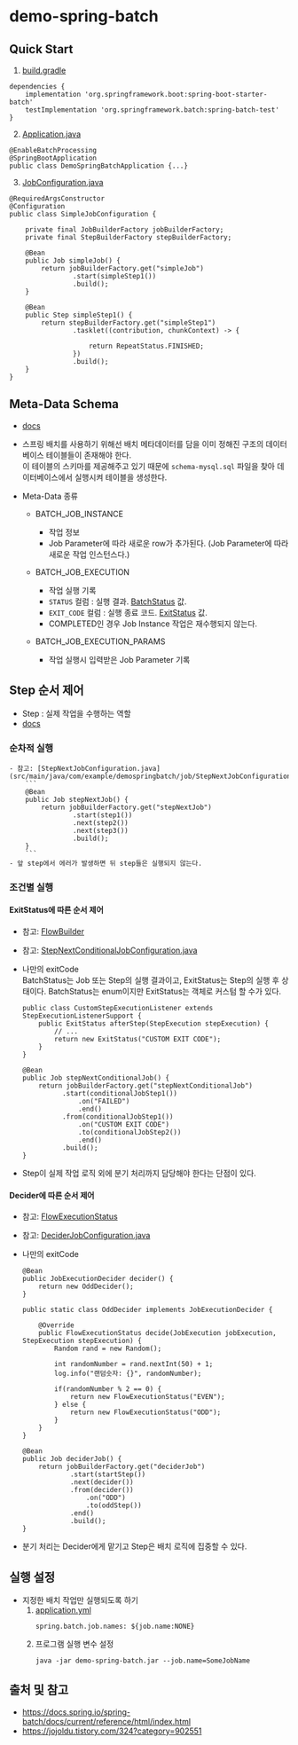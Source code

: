 # demo-spring-batch

## Quick Start
1. [build.gradle](build.gradle)
```
dependencies {
    implementation 'org.springframework.boot:spring-boot-starter-batch'
    testImplementation 'org.springframework.batch:spring-batch-test'
}
```
2. [Application.java](src/main/java/com/example/demospringbatch/DemoSpringBatchApplication.java)
```
@EnableBatchProcessing
@SpringBootApplication
public class DemoSpringBatchApplication {...}
```
3. [JobConfiguration.java](src/main/java/com/example/demospringbatch/job/SimpleJobConfiguration.java)
```
@RequiredArgsConstructor
@Configuration
public class SimpleJobConfiguration {

    private final JobBuilderFactory jobBuilderFactory;
	private final StepBuilderFactory stepBuilderFactory;

    @Bean
    public Job simpleJob() {
        return jobBuilderFactory.get("simpleJob")
                .start(simpleStep1())
                .build();
    }

    @Bean
    public Step simpleStep1() {
        return stepBuilderFactory.get("simpleStep1")
                .tasklet((contribution, chunkContext) -> {
                   
                    return RepeatStatus.FINISHED;
                })
                .build();
    }
}
```

## Meta-Data Schema
- [docs](https://docs.spring.io/spring-batch/docs/current/reference/html/schema-appendix.html#metaDataSchema)

- 스프링 배치를 사용하기 위해선 배치 메타데이터를 담을 이미 정해진 구조의 데이터베이스 테이블들이 존재해야 한다.  
이 테이블의 스키마를 제공해주고 있기 때문에 `schema-mysql.sql` 파일을 찾아 데이터베이스에서 실행시켜 테이블을 생성한다.

- Meta-Data 종류
    - BATCH_JOB_INSTANCE
        - 작업 정보
        - Job Parameter에 따라 새로운 row가 추가된다. (Job Parameter에 따라 새로운 작업 인스턴스다.)
        
    - BATCH_JOB_EXECUTION
        - 작업 실행 기록
        - `STATUS` 컬럼 : 실행 결과. [BatchStatus](https://docs.spring.io/spring-batch/docs/current/api/org/springframework/batch/core/BatchStatus.html) 값.
        - `EXIT_CODE` 컬럼 : 실행 종료 코드. [ExitStatus](https://docs.spring.io/spring-batch/docs/current/api/org/springframework/batch/core/ExitStatus.html) 값.
        - COMPLETED인 경우 Job Instance 작업은 재수행되지 않는다.
        
    - BATCH_JOB_EXECUTION_PARAMS
        - 작업 실행시 입력받은 Job Parameter 기록


## Step 순서 제어
- Step : 실제 작업을 수행하는 역할
- [docs](https://docs.spring.io/spring-batch/docs/current/reference/html/step.html#configureStep)

### 순차적 실행
    - 참고: [StepNextJobConfiguration.java](src/main/java/com/example/demospringbatch/job/StepNextJobConfiguration.java)
        ```
        @Bean
        public Job stepNextJob() {
            return jobBuilderFactory.get("stepNextJob")
                    .start(step1())
                    .next(step2())
                    .next(step3())
                    .build();
        }
        ```
    - 앞 step에서 에러가 발생하면 뒤 step들은 실행되지 않는다.
    
### 조건별 실행 
#### ExitStatus에 따른 순서 제어 
- 참고: [FlowBuilder](https://docs.spring.io/spring-batch/docs/current/api/org/springframework/batch/core/job/builder/FlowBuilder.html)
- 참고: [StepNextConditionalJobConfiguration.java](src/main/java/com/example/demospringbatch/job/StepNextConditionalJobConfiguration.java)

- 나만의 exitCode  
    BatchStatus는 Job 또는 Step의 실행 결과이고, ExitStatus는 Step의 실행 후 상태이다. 
    BatchStatus는 enum이지만 ExitStatus는 객체로 커스텀 할 수가 있다.
    ```
    public class CustomStepExecutionListener extends StepExecutionListenerSupport {
        public ExitStatus afterStep(StepExecution stepExecution) {
            // ...
            return new ExitStatus("CUSTOM EXIT CODE");
        }
    }
    ```
    ```
    @Bean
    public Job stepNextConditionalJob() {
        return jobBuilderFactory.get("stepNextConditionalJob")
              .start(conditionalJobStep1())
                  .on("FAILED")
                  .end()
              .from(conditionalJobStep1())
                  .on("CUSTOM EXIT CODE")
                  .to(conditionalJobStep2())
                  .end()
              .build();
    }
    ```
- Step이 실제 작업 로직 외에 분기 처리까지 담당해야 한다는 단점이 있다.

#### Decider에 따른 순서 제어
- 참고: [FlowExecutionStatus](https://docs.spring.io/spring-batch/docs/current/api/org/springframework/batch/core/job/flow/FlowExecutionStatus.html)
- 참고: [DeciderJobConfiguration.java](src/main/java/com/example/demospringbatch/job/DeciderJobConfiguration.java)

- 나만의 exitCode  
    ```
    @Bean
    public JobExecutionDecider decider() {
        return new OddDecider();
    }

    public static class OddDecider implements JobExecutionDecider {

        @Override
        public FlowExecutionStatus decide(JobExecution jobExecution, StepExecution stepExecution) {
            Random rand = new Random();

            int randomNumber = rand.nextInt(50) + 1;
            log.info("랜덤숫자: {}", randomNumber);

            if(randomNumber % 2 == 0) {
                return new FlowExecutionStatus("EVEN");
            } else {
                return new FlowExecutionStatus("ODD");
            }
        }
    }
    ```
    ```
    @Bean
    public Job deciderJob() {
        return jobBuilderFactory.get("deciderJob")
                .start(startStep())
                .next(decider())
                .from(decider())
                    .on("ODD")
                    .to(oddStep())
                .end()
                .build();
    }
    ```
- 분기 처리는 Decider에게 맡기고 Step은 배치 로직에 집중할 수 있다.
 
  
## 실행 설정
- 지정한 배치 작업만 실행되도록 하기  
    1. [application.yml](src/main/resources/application.yml)  
        ```
        spring.batch.job.names: ${job.name:NONE}
        ```
    2. 프로그램 실행 변수 설정  
        ```
        java -jar demo-spring-batch.jar --job.name=SomeJobName
        ```
       
## 출처 및 참고
- https://docs.spring.io/spring-batch/docs/current/reference/html/index.html
- https://jojoldu.tistory.com/324?category=902551